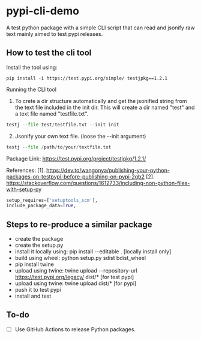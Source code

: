 # pypi-cli-demo
A test python package with a simple CLI script that can read and jsonify raw text mainly aimed to test pypi releases.

## How to test the cli tool
Install the tool using:
```shell
pip install -i https://test.pypi.org/simple/ testjpkg==1.2.1
```

Running the CLI tool  
1. To crete a dir structure automatically and get the jsonified string from the text file included in the init dir. This will create a dir named "test" and a text file named "testfile.txt".
```python
testj --file test/testfile.txt --init init
```

2. Jsonify your own text file. (loose the --init argument)
```python
testj --file /path/to/your/textfile.txt
```

Package Link: https://test.pypi.org/project/testjpkg/1.2.1/

References:
[1]. https://dev.to/wangonya/publishing-your-python-packages-on-testpypi-before-publishing-on-pypi-2gb2
[2]. https://stackoverflow.com/questions/1612733/including-non-python-files-with-setup-py
```python
setup_requires=['setuptools_scm'],
include_package_data=True,
```

## Steps to re-produce a similar package
- create the package
- create the setup.py
- install it locally using:  pip install --editable . [locally install only]
- build using wheel: python setup.py sdist bdist_wheel
- pip install twine
- upload using twine: twine upload --repository-url https://test.pypi.org/legacy/ dist/* [for test pypi]
- upload using twine: twine upload dist/* [for pypi]
- push it to test pypi
- install and test

## To-do
- [ ] Use GitHub Actions to release Python packages.
